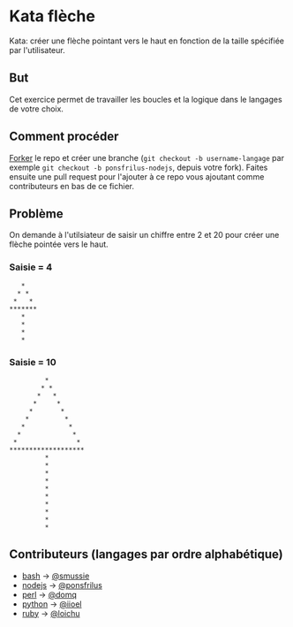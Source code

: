# Kata flèche
Kata: créer une flèche pointant vers le haut en fonction de la taille spécifiée par l'utilisateur.

## But
Cet exercice permet de travailler les boucles et la logique dans le langages de votre choix.

## Comment procéder
[Forker](https://github.com/epfl-dojo/kata-fleche/#fork-destination-box) le repo et créer une branche (`git checkout -b username-langage` par exemple `git checkout -b ponsfrilus-nodejs`, depuis votre fork). Faites ensuite une pull request pour l'ajouter à ce repo vous ajoutant comme contributeurs en bas de ce fichier.

## Problème
On demande à l'utilsiateur de saisir un chiffre entre 2 et 20 pour créer une flèche pointée vers le haut.

### Saisie = 4
```
   *   
  * *  
 *   *
*******
   *   
   *   
   *   
   *   
```

### Saisie = 10
```
         *         
        * *        
       *   *       
      *     *      
     *       *     
    *         *    
   *           *   
  *             *  
 *               *
*******************
         *         
         *         
         *         
         *         
         *         
         *         
         *         
         *         
         *         
         *          
```

## Contributeurs (langages par ordre alphabétique)
  * [bash](./arrow.sh) → [@smussie](https://github.com/smussie)
  * [nodejs](./arrow.js) → [@ponsfrilus](https://github.com/ponsfrilus)
  * [perl](./arrow.pl) → [@domq](https://github.com/domq)
  * [python](./arrow.py) → [@iioel](https://github.com/iioel)
  * [ruby](./arrow.rb) → [@loichu](https://github.com/loichu)
